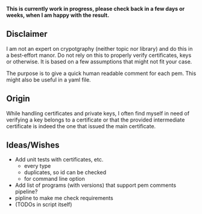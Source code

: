 **This is currently work in progress, please check back in a few days or weeks,
when I am happy with the result.**

## Disclaimer

I am not an expert on crypotgraphy (neither topic nor library) and do this in a
best-effort manor. Do not rely on this to properly verify certificates, keys or
otherwise. It is based on a few assumptions that might not fit your case.

The purpose is to give a quick human readable comment for each pem.
This might also be useful in a yaml file.

## Origin

While handling certificates and private keys, I often find myself in need of
verifying a key belongs to a certificate or that the provided intermediate
certificate is indeed the one that issued the main certificate.

## Ideas/Wishes

- Add unit tests with certificates, etc.
  - every type
  - duplicates, so id can be checked
  - for command line option
- Add list of programs (with versions) that support pem comments pipeline?
- pipline to make me check requirements
- (TODOs in script itself)
